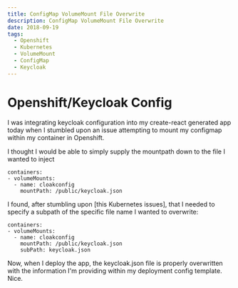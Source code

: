 ```yaml
---
title: ConfigMap VolumeMount File Overwrite
description: ConfigMap VolumeMount File Overwrite
date: 2018-09-19
tags:
  - Openshift
  - Kubernetes
  - VolumeMount
  - ConfigMap
  - Keycloak
---
```


# Openshift/Keycloak Config

I was integrating keycloak configuration into my create-react generated app today when I stumbled upon an issue attempting to mount my configmap within my container in Openshift.

I thought I would be able to simply supply the mountpath down to the file I wanted to inject
```
containers:
- volumeMounts:
  - name: cloakconfig
    mountPath: /public/keycloak.json
```
I found, after stumbling upon [this Kubernetes issues], that I needed to specify a subpath of the specific file name I wanted to overwrite:
```
containers:
- volumeMounts:
  - name: cloakconfig
    mountPath: /public/keycloak.json
    subPath: keycloak.json
```

Now, when I deploy the app, the keycloak.json file is properly overwritten with the information I'm providing within my deployment config template.  Nice.

[this Kubernetes issue]: https://github.com/kubernetes/kubernetes/issues/44815#issuecomment-297077509
